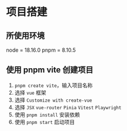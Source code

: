 # 项目搭建

## 所使用环境
node = 18.16.0
pnpm = 8.10.5
## 使用 pnpm vite 创建项目
1. `pnpm create vite`，输入项目名称
2. 选择 `vue` 框架
3. 选择 `Customize with create-vue`
4. 选择 `JSX` `vue-router` `Pinia` `Vitest` `Playwright`
5. 使用 `pnpm install` 安装依赖
6. 使用 `pnpm start` 启动项目
